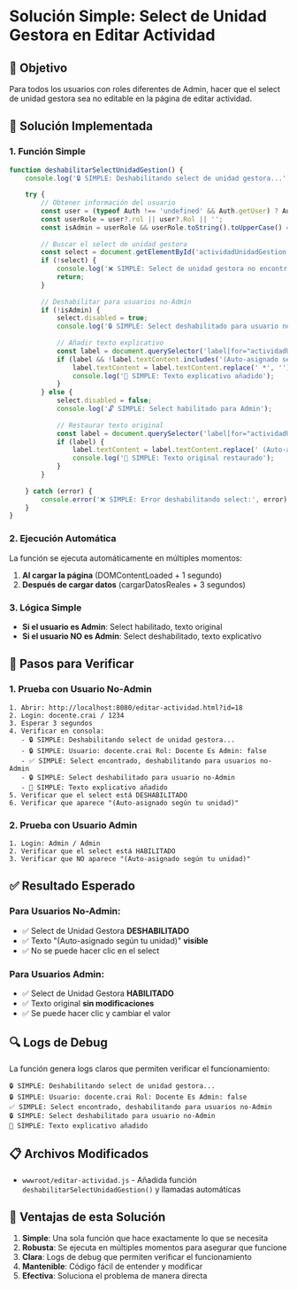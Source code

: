 # Solución Simple: Select de Unidad Gestora en Editar Actividad

## 🎯 Objetivo

Para todos los usuarios con roles diferentes de Admin, hacer que el select de unidad gestora sea no editable en la página de editar actividad.

## 🔧 Solución Implementada

### 1. Función Simple
```javascript
function deshabilitarSelectUnidadGestion() {
    console.log('🔒 SIMPLE: Deshabilitando select de unidad gestora...');
    
    try {
        // Obtener información del usuario
        const user = (typeof Auth !== 'undefined' && Auth.getUser) ? Auth.getUser() : null;
        const userRole = user?.rol || user?.Rol || '';
        const isAdmin = userRole && userRole.toString().toUpperCase() === 'ADMIN';
        
        // Buscar el select de unidad gestora
        const select = document.getElementById('actividadUnidadGestion');
        if (!select) {
            console.log('❌ SIMPLE: Select de unidad gestora no encontrado');
            return;
        }
        
        // Deshabilitar para usuarios no-Admin
        if (!isAdmin) {
            select.disabled = true;
            console.log('🔒 SIMPLE: Select deshabilitado para usuario no-Admin');
            
            // Añadir texto explicativo
            const label = document.querySelector('label[for="actividadUnidadGestion"]');
            if (label && !label.textContent.includes('(Auto-asignado según tu unidad)')) {
                label.textContent = label.textContent.replace(' *', '') + ' (Auto-asignado según tu unidad)';
                console.log('📝 SIMPLE: Texto explicativo añadido');
            }
        } else {
            select.disabled = false;
            console.log('🔓 SIMPLE: Select habilitado para Admin');
            
            // Restaurar texto original
            const label = document.querySelector('label[for="actividadUnidadGestion"]');
            if (label) {
                label.textContent = label.textContent.replace(' (Auto-asignado según tu unidad)', ' *');
                console.log('📝 SIMPLE: Texto original restaurado');
            }
        }
        
    } catch (error) {
        console.error('❌ SIMPLE: Error deshabilitando select:', error);
    }
}
```

### 2. Ejecución Automática
La función se ejecuta automáticamente en múltiples momentos:

1. **Al cargar la página** (DOMContentLoaded + 1 segundo)
2. **Después de cargar datos** (cargarDatosReales + 3 segundos)

### 3. Lógica Simple
- **Si el usuario es Admin**: Select habilitado, texto original
- **Si el usuario NO es Admin**: Select deshabilitado, texto explicativo

## 🧪 Pasos para Verificar

### 1. Prueba con Usuario No-Admin
```
1. Abrir: http://localhost:8080/editar-actividad.html?id=18
2. Login: docente.crai / 1234
3. Esperar 3 segundos
4. Verificar en consola:
   - 🔒 SIMPLE: Deshabilitando select de unidad gestora...
   - 🔒 SIMPLE: Usuario: docente.crai Rol: Docente Es Admin: false
   - ✅ SIMPLE: Select encontrado, deshabilitando para usuarios no-Admin
   - 🔒 SIMPLE: Select deshabilitado para usuario no-Admin
   - 📝 SIMPLE: Texto explicativo añadido
5. Verificar que el select está DESHABILITADO
6. Verificar que aparece "(Auto-asignado según tu unidad)"
```

### 2. Prueba con Usuario Admin
```
1. Login: Admin / Admin
2. Verificar que el select está HABILITADO
3. Verificar que NO aparece "(Auto-asignado según tu unidad)"
```

## ✅ Resultado Esperado

### Para Usuarios No-Admin:
- ✅ Select de Unidad Gestora **DESHABILITADO**
- ✅ Texto "(Auto-asignado según tu unidad)" **visible**
- ✅ No se puede hacer clic en el select

### Para Usuarios Admin:
- ✅ Select de Unidad Gestora **HABILITADO**
- ✅ Texto original **sin modificaciones**
- ✅ Se puede hacer clic y cambiar el valor

## 🔍 Logs de Debug

La función genera logs claros que permiten verificar el funcionamiento:

```
🔒 SIMPLE: Deshabilitando select de unidad gestora...
🔒 SIMPLE: Usuario: docente.crai Rol: Docente Es Admin: false
✅ SIMPLE: Select encontrado, deshabilitando para usuarios no-Admin
🔒 SIMPLE: Select deshabilitado para usuario no-Admin
📝 SIMPLE: Texto explicativo añadido
```

## 📋 Archivos Modificados

- `wwwroot/editar-actividad.js` - Añadida función `deshabilitarSelectUnidadGestion()` y llamadas automáticas

## 🎯 Ventajas de esta Solución

1. **Simple**: Una sola función que hace exactamente lo que se necesita
2. **Robusta**: Se ejecuta en múltiples momentos para asegurar que funcione
3. **Clara**: Logs de debug que permiten verificar el funcionamiento
4. **Mantenible**: Código fácil de entender y modificar
5. **Efectiva**: Soluciona el problema de manera directa

